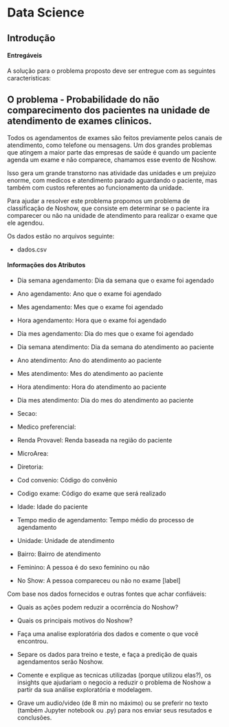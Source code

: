 # Data Science

## Introdução



#### Entregáveis

A solução para o problema proposto deve ser entregue com as seguintes caracteristicas:

## O problema - Probabilidade do não comparecimento dos pacientes na unidade de atendimento de exames clinicos.

Todos os agendamentos de exames são feitos previamente pelos canais de atendimento, como telefone ou mensagens. 
Um dos grandes problemas que atingem a maior parte das empresas de saúde é quando um paciente agenda um exame e não comparece, chamamos esse evento de Noshow.

Isso gera um grande transtorno nas atividade das unidades e um prejuizo enorme, com medicos e atendimento parado aguardando o paciente, mas também com custos referentes ao funcionamento da unidade.

Para ajudar a resolver este problema propomos um problema de classificação de Noshow, que consiste em determinar se o paciente ira comparecer ou não na unidade de atendimento para realizar o exame que ele agendou.

Os dados estão no arquivos seguinte:

-   dados.csv

#### Informações dos Atributos

- Dia semana agendamento: Dia da semana que o exame foi agendado

- Ano agendamento: Ano que o exame foi agendado

- Mes agendamento: Mes que o exame foi agendado

- Hora agendamento: Hora que o exame foi agendado

- Dia mes agendamento: Dia do mes que o exame foi agendado

- Dia semana atendimento: Dia da semana do atendimento ao paciente

- Ano atendimento: Ano do atendimento ao paciente

- Mes atendimento: Mes do atendimento ao paciente

- Hora atendimento: Hora do atendimento ao paciente

- Dia mes atendimento: Dia do mes do atendimento ao paciente

- Secao: 

- Medico preferencial:

- Renda Provavel: Renda baseada na região do paciente

- MicroArea: 

- Diretoria:

- Cod convenio: Código do convênio  

- Codigo exame: Código do exame que será realizado

- Idade: Idade do paciente

- Tempo medio de agendamento: Tempo médio do processo de agendamento

- Unidade: Unidade de atendimento
 
- Bairro: Bairro de atendimento

- Feminino: A pessoa é do sexo feminino ou não

- No Show: A pessoa compareceu ou não no exame [label]

Com base nos dados fornecidos e outras fontes que achar confiáveis:

-   Quais as ações podem reduzir a ocorrência do Noshow? 

-   Quais os principais motivos do Noshow?

-   Faça uma analise exploratória dos dados e comente o que você encontrou.

-   Separe os dados para treino e teste, e faça a predição de quais agendamentos serão Noshow.

-   Comente e explique as tecnicas utilizadas (porque utilizou elas?), os insights que ajudariam o negocio a reduzir o problema de Noshow a partir da sua análise exploratória e modelagem.

-   Grave um audio/video (de 8 min no máximo) ou se preferir no texto (também Jupyter notebook ou .py) para nos enviar seus resutados e conclusões.


